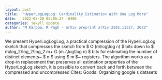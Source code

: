 ```yaml
---
layout: post
title:  "HyperLogLogLog: Cardinality Estimation With One Log More"
date:   2022-05-28 02:05:27 -0400
categories: jekyll update
author: "M Karppa, R Pagh - arXiv preprint arXiv:2205.11327, 2022"
---
```

We present HyperLogLogLog, a practical compression of the HyperLogLog sketch that compresses the sketch from $ O (m\log\log n) $ bits down to $ m\log_2\log_2\log_2 m+ O (m+\log\log n) $ bits for estimating the number of distinct elements~ $ n $ using $ m $~ registers. The algorithm works as a drop-in replacement that preserves all estimation properties of the HyperLogLog sketch, it is possible to convert back and forth between the compressed and uncompressed  Cites: Goods: Organizing google s datasets